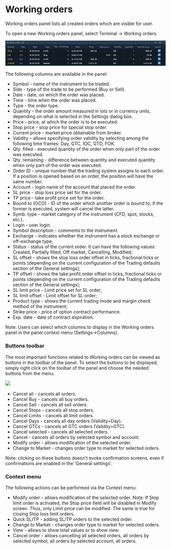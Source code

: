 # Working orders


Working orders panel lists all created orders which are visible for user.

To open a new Working orders panel, select Terminal -&gt; Working orders.

![](../../../.gitbook/assets/92%20%281%29.png)

The following columns are available in the panel:

* Symbol - name of the instrument to be traded.
* Side - type of the trade to be performed \(Buy or Sell\).
* Date - date, on which the order was placed.
* Time - time when the order was placed.
* Type - the order type.
* Quantity - the order amount measured in lots or in currency units, depending on what is selected in the Settings dialog box.
* Price - price, at which the order is to be executed.
* Stop price - stop price for special stop order.
* Current price - market price obtainable from broker.
* Validity – allows specifying order validity by selecting among the following time frames: Day, GTC, IOC, GTD, FOK.
* Qty. filled - executed quantity of the order when only part of the order was executed.
* Qty. remaining - difference between quantity and executed quantity when only part of the order was executed.
* Order ID - unique number that the trading system assigns to each order. If a position is opened based on an order, the position will have the same number.
* Account - login name of the account that placed the order.
* SL price - stop loss price set for the order.
* TP price - take profit price set for the order.
* Bound to \(OCO\) - ID of the order which another order is bound to; if the former is executed, system will cancel the latter.
* Symb. type - market category of the instrument \(CFD, spot, stocks, etc.\).
* Login - user login.
* Symbol description - comments to the instrument.
* Exchange - indicates whether the instrument has a stock exchange or off-exchange type;
* Status - status of the current order. It can have the following values: Created, Partially filled, Off market, Cancelling, Modified;
* SL offset - shows the stop loss order offset in ticks, fractional ticks or points \(depending on the current configuration of the Trading defaults section of the General settings\);
* TP offset - shows the take profit order offset in ticks, fractional ticks or points \(depending on the current configuration of the Trading defaults section of the General settings\);
* SL limit price - Limit price set for SL order;
* SL limit offset - Limit offset for SL order;
* Product type - shows the current trading mode and margin check method of the instrument;
* Strike price - price of option contract performance.
* Exp. date - date of contract expiration.


Note: Users can select which columns to display in the Working orders panel in the panel context menu \(Settings-&gt;Columns\).

### **Buttons toolbar**

The most important functions related to Working orders can be viewed as buttons in the toolbar of the panel. To select the buttons to be displayed, simply right click on the toolbar of the panel and choose the needed buttons from the menu.

![](../../../.gitbook/assets/93.png)

* Cancel all - cancels all orders.
* Cancel Buy - cancels all buy orders.
* Cancel Sell - cancels all sell orders.
* Cancel Stops - cancels all stop orders.
* Cancel Limits - cancels all limit orders.
* Cancel Days - cancels all day orders \(Validity=Day\).
* Cancel GTCs - cancels all GTC orders \(Validity=GTC\).
* Cancel selected - cancels all selected orders.
* Cancel - cancels all orders by selected symbol and account.
* Modify order - allows modification of the selected order.
* Change to Market - changes order type to market for selected orders.

Note: clicking on these buttons doesn't evoke confirmation screens, even if confirmations are enabled in the 'General settings'.

### **Context menu**

The following actions can be performed via the Context menu:

* Modify order - allows modification of the selected order. Note: If Stop limit order is activated, the Stop price field will be disabled in Modify screen. Thus, only Limit price can be modified. The same is true for closing Stop loss limit orders.
* Quick SL/TP - adding SL/TP orders to the selected order.
* Change to Market - changes order type to market for selected orders.
* View - allows to show total values or to show view.
* Cancel order - allows cancelling all selected orders, all orders by selected symbol, all orders by selected account, all orders.



